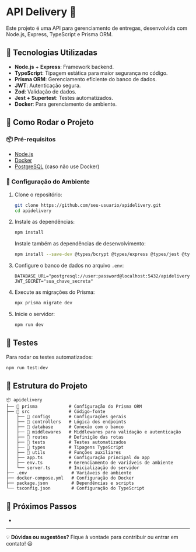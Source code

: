# API Delivery 🚀

Este projeto é uma API para gerenciamento de entregas, desenvolvida com Node.js, Express, TypeScript e Prisma ORM.

## 📌 Tecnologias Utilizadas

- **Node.js** + **Express**: Framework backend.
- **TypeScript**: Tipagem estática para maior segurança no código.
- **Prisma ORM**: Gerenciamento eficiente do banco de dados.
- **JWT**: Autenticação segura.
- **Zod**: Validação de dados.
- **Jest + Supertest**: Testes automatizados.
- **Docker**: Para gerenciamento de ambiente.

## 🚀 Como Rodar o Projeto

### 📦 Pré-requisitos

- [Node.js](https://nodejs.org/)
- [Docker](https://www.docker.com/)
- [PostgreSQL](https://www.postgresql.org/) (caso não use Docker)

### 🔧 Configuração do Ambiente

1. Clone o repositório:

   ```sh
   git clone https://github.com/seu-usuario/apidelivery.git
   cd apidelivery
   ```

2. Instale as dependências:

   ```sh
   npm install
   ```

   Instale também as dependências de desenvolvimento:

   ```sh
   npm install --save-dev @types/bcrypt @types/express @types/jest @types/jsonwebtoken @types/node @types/supertest jest prisma supertest ts-jest ts-node tsx typescript
   ```

3. Configure o banco de dados no arquivo `.env`:

   ```env
   DATABASE_URL="postgresql://user:password@localhost:5432/apidelivery"
   JWT_SECRET="sua_chave_secreta"
   ```

4. Execute as migrações do Prisma:

   ```sh
   npx prisma migrate dev
   ```

5. Inicie o servidor:

   ```sh
   npm run dev
   ```

## 🧪 Testes

Para rodar os testes automatizados:

```sh
npm run test:dev
```

## 📂 Estrutura do Projeto

```
📦 apidelivery
├── 📂 prisma            # Configuração do Prisma ORM
├── 📂 src               # Código-fonte
│   ├── 📂 configs       # Configurações gerais
│   ├── 📂 controllers   # Lógica dos endpoints
│   ├── 📂 database      # Conexão com o banco
│   ├── 📂 middlewares   # Middlewares para validação e autenticação
│   ├── 📂 routes        # Definição das rotas
│   ├── 📂 tests         # Testes automatizados
│   ├── 📂 types         # Tipagens TypeScript
│   ├── 📂 utils         # Funções auxiliares
│   ├── app.ts          # Configuração principal do app
│   ├── env.ts          # Gerenciamento de variáveis de ambiente
│   └── server.ts       # Inicialização do servidor
├── .env                 # Variáveis de ambiente
├── docker-compose.yml   # Configuração do Docker
├── package.json         # Dependências e scripts
└── tsconfig.json        # Configuração do TypeScript
```

## 📌 Próximos Passos

-

---

💡 **Dúvidas ou sugestões?** Fique à vontade para contribuir ou entrar em contato! 😃

